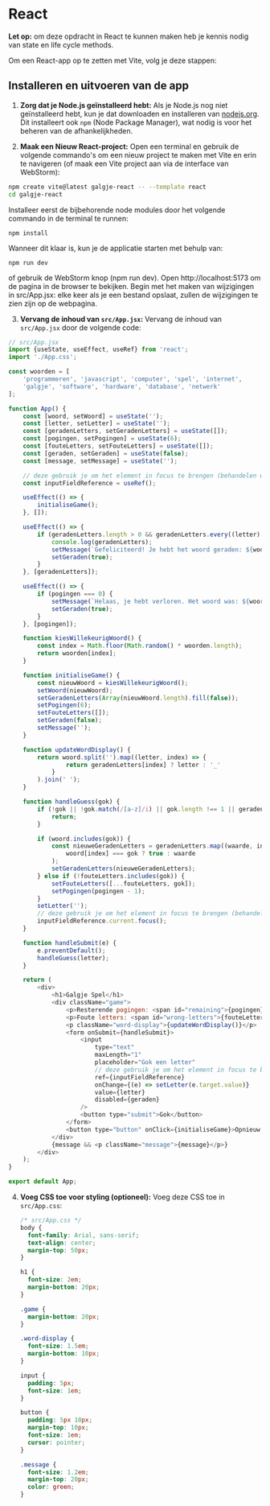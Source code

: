# React
**Let op:** om deze opdracht in React te kunnen maken heb je kennis nodig van state en life cycle methods.

Om een React-app op te zetten met Vite, volg je deze stappen:

## Installeren en uitvoeren van de app

1. **Zorg dat je Node.js geïnstalleerd hebt:**
   Als je Node.js nog niet geïnstalleerd hebt, kun je dat downloaden en installeren
   van [nodejs.org](https://nodejs.org/). Dit installeert ook `npm` (Node Package Manager), wat nodig is voor het
   beheren van de afhankelijkheden.

2. **Maak een Nieuw React-project:**
   Open een terminal en gebruik de volgende commando's om een nieuw project te maken met Vite en erin
   te navigeren (of maak een Vite project aan via de interface van WebStorm):

```bash
npm create vite@latest galgje-react -- --template react
cd galgje-react
```

Installeer eerst de bijbehorende node modules door het volgende commando in de terminal te runnen:

```shell 
npm install
```

Wanneer dit klaar is, kun je de applicatie starten met behulp van:

```shell
npm run dev
```

of gebruik de WebStorm knop (npm run dev). Open http://localhost:5173 om de pagina in de browser te bekijken. Begin met het maken van wijzigingen in src/App.jsx: elke keer als je een bestand opslaat, zullen de wijzigingen te zien zijn op de webpagina.

3. **Vervang de inhoud van `src/App.jsx`:**
   Vervang de inhoud van `src/App.jsx` door de volgende code:

```javascript
// src/App.jsx
import {useState, useEffect, useRef} from 'react';
import './App.css';

const woorden = [
	'programmeren', 'javascript', 'computer', 'spel', 'internet',
	'galgje', 'software', 'hardware', 'database', 'netwerk'
];

function App() {
	const [woord, setWoord] = useState('');
	const [letter, setLetter] = useState('');
	const [geradenLetters, setGeradenLetters] = useState([]);
	const [pogingen, setPogingen] = useState(6);
	const [fouteLetters, setFouteLetters] = useState([]);
	const [geraden, setGeraden] = useState(false);
	const [message, setMessage] = useState('');

	// deze gebruik je om het element in focus te brengen (behandelen we niet in de lesstof)
	const inputFieldReference = useRef();

	useEffect(() => {
		initialiseGame();
	}, []);

	useEffect(() => {
		if (geradenLetters.length > 0 && geradenLetters.every((letter) => letter === true)) {
			console.log(geradenLetters);
			setMessage(`Gefeliciteerd! Je hebt het woord geraden: ${woord}`);
			setGeraden(true);
		}
	}, [geradenLetters]);

	useEffect(() => {
		if (pogingen === 0) {
			setMessage(`Helaas, je hebt verloren. Het woord was: ${woord}`);
			setGeraden(true);
		}
	}, [pogingen]);

	function kiesWillekeurigWoord() {
		const index = Math.floor(Math.random() * woorden.length);
		return woorden[index];
	}

	function initialiseGame() {
		const nieuwWoord = kiesWillekeurigWoord();
		setWoord(nieuwWoord);
		setGeradenLetters(Array(nieuwWoord.length).fill(false));
		setPogingen(6);
		setFouteLetters([]);
		setGeraden(false);
		setMessage('');
	}

	function updateWordDisplay() {
		return woord.split('').map((letter, index) => {
				return geradenLetters[index] ? letter : '_'
			}
		).join(' ');
	}

	function handleGuess(gok) {
		if (!gok || !gok.match(/[a-z]/i) || gok.length !== 1 || geraden) {
			return;
		}

		if (woord.includes(gok)) {
			const nieuweGeradenLetters = geradenLetters.map((waarde, index) =>
				woord[index] === gok ? true : waarde
			);
			setGeradenLetters(nieuweGeradenLetters);
		} else if (!fouteLetters.includes(gok)) {
			setFouteLetters([...fouteLetters, gok]);
			setPogingen(pogingen - 1);
		}
		setLetter('');
		// deze gebruik je om het element in focus te brengen (behandelen we niet in de lesstof)
		inputFieldReference.current.focus();
	}

	function handleSubmit(e) {
		e.preventDefault();
		handleGuess(letter);
	}

	return (
		<div>
			<h1>Galgje Spel</h1>
			<div className="game">
				<p>Resterende pogingen: <span id="remaining">{pogingen}</span></p>
				<p>Foute letters: <span id="wrong-letters">{fouteLetters.join(", ")}</span></p>
				<p className="word-display">{updateWordDisplay()}</p>
				<form onSubmit={handleSubmit}>
					<input
						type="text"
						maxLength="1"
						placeholder="Gok een letter"
						// deze gebruik je om het element in focus te brengen (behandelen we niet in de lesstof)
						ref={inputFieldReference}
						onChange={(e) => setLetter(e.target.value)}
						value={letter}
						disabled={geraden}
					/>
					<button type="submit">Gok</button>
				</form>
				<button type="button" onClick={initialiseGame}>Opnieuw Spelen</button>
			</div>
			{message && <p className="message">{message}</p>}
		</div>
	);
}

export default App;
```

4. **Voeg CSS toe voor styling (optioneel):**
   Voeg deze CSS toe in `src/App.css`:

   ```css
   /* src/App.css */
   body {
     font-family: Arial, sans-serif;
     text-align: center;
     margin-top: 50px;
   }

   h1 {
     font-size: 2em;
     margin-bottom: 20px;
   }

   .game {
     margin-bottom: 20px;
   }

   .word-display {
     font-size: 1.5em;
     margin-bottom: 10px;
   }

   input {
     padding: 5px;
     font-size: 1em;
   }

   button {
     padding: 5px 10px;
     margin-top: 10px;
     font-size: 1em;
     cursor: pointer;
   }

   .message {
     font-size: 1.2em;
     margin-top: 20px;
     color: green;
   }
   ```

